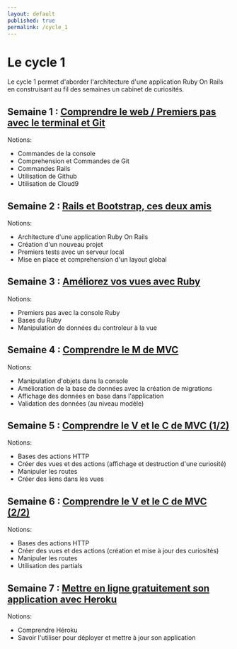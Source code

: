 ```yaml
---
layout: default
published: true
permalink: /cycle_1
---
```


# Le cycle 1

Le cycle 1 permet d'aborder l'architecture d'une application Ruby On Rails en construisant au fil des semaines un cabinet de curiosités. 

## Semaine 1 : [Comprendre le web / Premiers pas avec le terminal et Git](https://github.com/women-on-rails/week-1)

Notions: 

* Commandes de la console
* Comprehension et Commandes de Git
* Commandes Rails
* Utilisation de Github
* Utilisation de Cloud9

## Semaine 2 : [Rails et Bootstrap, ces deux amis](https://github.com/women-on-rails/week-2)

Notions: 

* Architecture d'une application Ruby On Rails
* Création d'un nouveau projet
* Premiers tests avec un serveur local
* Mise en place et comprehension d'un layout global

## Semaine 3 : [Améliorez vos vues avec Ruby](https://github.com/women-on-rails/week-3)

Notions: 

* Premiers pas avec la console Ruby
* Bases du Ruby
* Manipulation de données du controleur à la vue

## Semaine 4 : [Comprendre le M de MVC](https://github.com/women-on-rails/week-4)

Notions:

* Manipulation d'objets dans la console
* Amélioration de la base de données avec la création de migrations
* Affichage des données en base dans l'application
* Validation des données (au niveau modèle)

## Semaine 5 : [Comprendre le V et le C de MVC (1/2)](https://github.com/women-on-rails/week-5)

Notions: 

* Bases des actions HTTP
* Créer des vues et des actions (affichage et destruction d'une curiosité)
* Manipuler les routes
* Créer des liens dans les vues

## Semaine 6 : [Comprendre le V et le C de MVC (2/2)](https://github.com/women-on-rails/week-6)

Notions: 

* Bases des actions HTTP
* Créer des vues et des actions (création et mise à jour des curiosités)
* Manipuler les routes
* Utilisation des partials

## Semaine 7 : [Mettre en ligne gratuitement son application avec Heroku](https://github.com/women-on-rails/week-7)

Notions: 

* Comprendre Héroku
* Savoir l'utiliser pour déployer et mettre à jour son application

